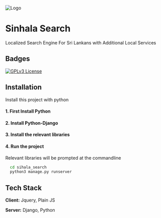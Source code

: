 
![Logo](https://encrypted-tbn3.gstatic.com/images?q=tbn:ANd9GcSrCg3A5aXOYeRFe1o25-KzDSpQ1XxX4p91OKr-6nLUSJ4XnJ1d)


# Sinhala Search

Localized Search Engine For Sri Lankans with Additional Local Services


## Badges
[![GPLv3 License](https://img.shields.io/badge/License-GPL%20v3-yellow.svg)](https://opensource.org/licenses/)


## Installation

Install this project with python

#### 1. First Install Python
#### 2. Install Python-Django
#### 3. Install the relevant libraries
#### 4. Run the project
  Relevant libraries will be prompted at the commandline
```bash
  cd sihala_search
  python3 manage.py runserver
```
    
## Tech Stack

**Client:** Jquery, Plain JS

**Server:** Django, Python

